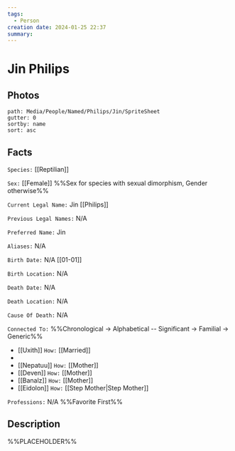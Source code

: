 ```yaml
---
tags:
  - Person
creation date: 2024-01-25 22:37
summary:
---
```

# Jin Philips

## Photos

```img-gallery
path: Media/People/Named/Philips/Jin/SpriteSheet
gutter: 0
sortby: name
sort: asc
```

## Facts

`Species:` [[Reptilian]]

`Sex:` [[Female]] %%Sex for species with sexual dimorphism, Gender otherwise%%

`Current Legal Name:` Jin [[Philips]]

`Previous Legal Names:` N/A

`Preferred Name:` Jin

`Aliases:` N/A

`Birth Date:` N/A [[01-01]]

`Birth Location:` N/A

`Death Date:` N/A

`Death Location:` N/A

`Cause Of Death:` N/A

`Connected To:` %%Chronological -> Alphabetical -- Significant -> Familial -> Generic%%
- [[Uxith]] `How:` [[Married]]
- 
- [[Nepatuu]] `How:` [[Mother]]
- [[Deven]] `How:` [[Mother]]
- [[Banalz]] `How:` [[Mother]]
- [[Eidolon]] `How:` [[Step Mother|Step Mother]]

`Professions:` N/A %%Favorite First%%


## Description

%%PLACEHOLDER%%

